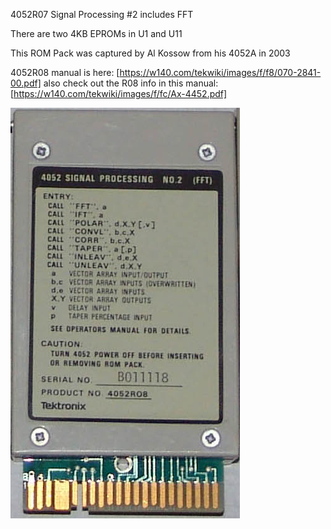 4052R07 Signal Processing #2 includes FFT

There are two 4KB EPROMs in U1 and U11

This ROM Pack was captured by Al Kossow from his 4052A in 2003

4052R08 manual is here: [https://w140.com/tekwiki/images/f/f8/070-2841-00.pdf] also check out the R08 info in this manual: [https://w140.com/tekwiki/images/f/fc/Ax-4452.pdf]

![4052R08 Side Label](./4052R08%20ROM%20Cartridge%20Side%20Label.png)
